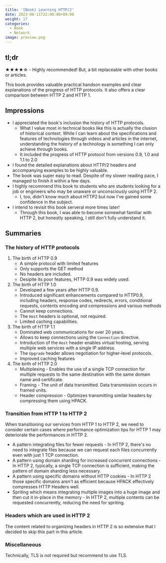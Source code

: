 ```yaml
---
title: '[Book] Learning HTTP/2'
date: 2023-06-11T22:00:00+09:00
weight: 17
categories:
  - Book
  - Network
image: preview.png
---
```

## tl;dr

★★★★☆ - Highly recommended! But, a bit replaceable with other books or articles.

This book provides valuable practical handson examples and clear explanations of the progress of HTTP protocols.
It also offers a clear comparison between HTTP 2 and HTTP 1.

## Impressions

- I appreciated the book's inclusion the history of HTTP protocols.
  - What I value most in technical books like this is actually the clusion of historical context.
    While I can learn about the specifications and features of technologies through
    videos and articles in the internet, 
    understanding the history of a technology is something I can only achieve through books.
  - It included the progress of HTTP protocol from versions 0.9, 1.0 and 1.1 to 2.0
- I found the detailed explanations about HTTP/2 headers and accompanying examples to be highly valuable.
- The book was super easy to read. Despite of my slower reading pace, I managed to finish it within a few days.
- I highly recommend this book to students who are students looking for a job or engineers who may be unaware or unconsciously using HTTP 2.
  - I, too, didn't know much about HTTP2 but now I've gained some confidence in the subject.
- I intend to revisit this book serveral more times later!
  - Through this book, I was able to become somewhat familiar with HTTP 2, but honestly speaking, I still don't fully understand it.

## Summaries

### The history of HTTP protocols

1. The birth of HTTP 0.9
    - A simple protocol with limited features
    - Only supports the GET method
    - No headers are included.
    - Desipite its poor features, HTTP 0.9 was widely used. 
2. The birth of HTTP 1.0
    - Developed a few years after HTTP 0.9.
    - Introduced significant enhancements compared to HTTP0.9, including headers, response codes, redirects, errors, conditional requests, contents encoding and compressions and various methods
    - Cannot keep connections.
    - The `Host` headers is optional, not required.
    - Limited caching capabilities.
3. The birth of HTTP 1.1
    - Dominated web communications for over 20 years.
    - Allows to keep connections using the `Connection` directive.
    - Introduction of the `Host` header enables virtual hosting, serving multiple web services with a single IP address.
    - The `Upgrade` header allows negotiation for higher-level protocols.
    - Improved caching features
4. The birth of HTTP 2.0
    - Multiplexing - Enables the use of a single TCP connection for multiple requests to the same destination with the same domain name and certificate.
    - Framing - The unit of data transmitted. Data transmission occurs in framed units.
    - Header compression - Optimizes transmitting similar headers by compressing them using HPACK.

### Transition from HTTP 1 to HTTP 2

When transitioning our services from HTTP 1 to HTTP 2, we need to consider certain cases
where performance optimization tips for HTTP 1 may deteriorate the performances in HTTP 2.

- A pattern integrating files for fewer requests - In HTTP 2, there's no need to integrate files 
  because we can request each files concurrently even with just 1 TCP connection.
- A pattern using domain sharding for increased concurrent connections - In HTTP 2, typically,
  a single TCP connection is sufficient, making the pattern of domain sharding less necessary.
- A pattern using specific domains without HTTP cookies - In HTTP 2 those specific domains aren't as efficient because HPACK
  effectively compresses HTTP Headers well.
- Spriting which means integrating multiple images into a huge image and then cut it in-place in the memory - In HTTP 2,
  multiple contents can be requested concurrently, reducing the need for spriting.

### Headers which are used in HTTP 2

The content related to organizing headers in HTTP 2 is so extensive that I decided to skip this part in this article.

### Miscellaneous

Technically, TLS is not required but recommend to use TLS.
